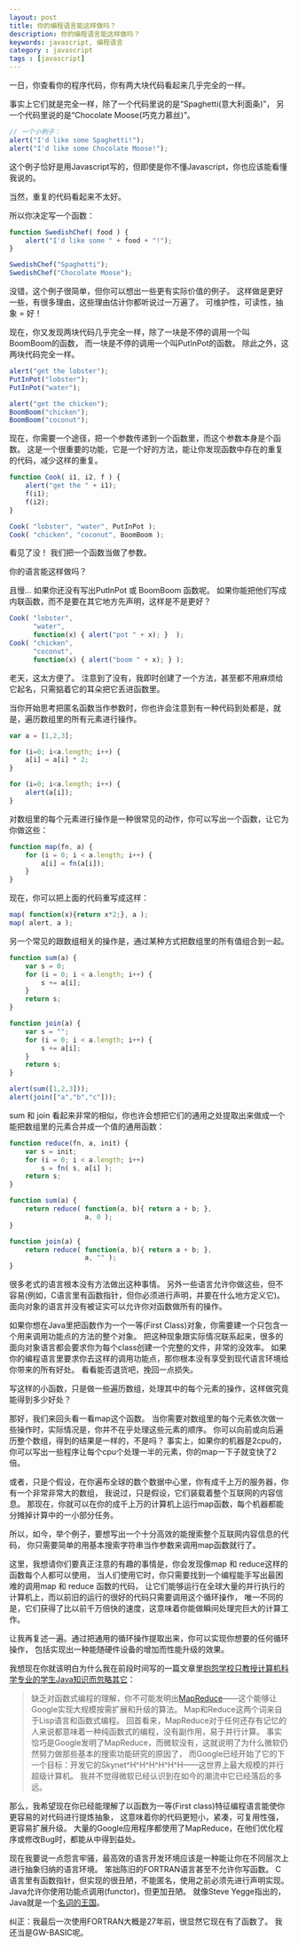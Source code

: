 ```yaml
---
layout: post
title: 你的编程语言能这样做吗？
description: 你的编程语言能这样做吗？
keywords: javascript, 编程语言
category : javascript
tags : [javascript]
---
```


一日，你查看你的程序代码，你有两大块代码看起来几乎完全的一样。

事实上它们就是完全一样，除了一个代码里说的是“Spaghetti(意大利面条)”，
另一个代码里说的是“Chocolate Moose(巧克力慕丝)”。

```javascript
// 一个小例子：
alert("I'd like some Spaghetti!");
alert("I'd like some Chocolate Moose!");
```

这个例子恰好是用Javascript写的，但即使是你不懂Javascript，你也应该能看懂我说的。

当然，重复的代码看起来不太好。

所以你决定写一个函数：

```javascript
function SwedishChef( food ) {
	alert("I'd like some " + food + "!");
}

SwedishChef("Spaghetti");
SwedishChef("Chocolate Moose");
```

没错，这个例子很简单，但你可以想出一些更有实际价值的例子。
这样做是更好一些，有很多理由，这些理由估计你都听说过一万遍了。
可维护性，可读性，抽象 = 好！

现在，你又发现两块代码几乎完全一样，除了一块是不停的调用一个叫BoomBoom的函数，
而一块是不停的调用一个叫PutInPot的函数。
除此之外，这两块代码完全一样。
 
```javascript
alert("get the lobster");
PutInPot("lobster");
PutInPot("water");

alert("get the chicken");
BoomBoom("chicken");
BoomBoom("coconut");
```

现在，你需要一个途径，把一个参数传递到一个函数里，而这个参数本身是个函数。
这是一个很重要的功能，它是一个好的方法，能让你发现函数中存在的重复的代码，减少这样的重复。

```javascript
function Cook( i1, i2, f ) {
	alert("get the " + i1);
	f(i1);
	f(i2);
}

Cook( "lobster", "water", PutInPot );
Cook( "chicken", "coconut", BoomBoom );
```

看见了没！
我们把一个函数当做了参数。

你的语言能这样做吗？

且慢… 如果你还没有写出PutInPot 或 BoomBoom 函数呢。
如果你能把他们写成内联函数，而不是要在其它地方先声明，这样是不是更好？

```javascript
Cook( "lobster",
	  "water",
	  function(x) { alert("pot " + x); }  );
Cook( "chicken",
	  "coconut",
	  function(x) { alert("boom " + x); } );
```

老天，这太方便了。
注意到了没有，我即时创建了一个方法，甚至都不用麻烦给它起名，只需掂着它的耳朵把它丢进函数里。

当你开始思考把匿名函数当作参数时，你也许会注意到有一种代码到处都是，就是，遍历数组里的所有元素进行操作。

```javascript
var a = [1,2,3];

for (i=0; i<a.length; i++) {
	a[i] = a[i] * 2;
}

for (i=0; i<a.length; i++) {
	alert(a[i]);
}
```

对数组里的每个元素进行操作是一种很常见的动作，你可以写出一个函数，让它为你做这些：

```javascript
function map(fn, a) {
	for (i = 0; i < a.length; i++) {
		a[i] = fn(a[i]);
	}
}
```

现在，你可以把上面的代码重写成这样：

```javascript
map( function(x){return x*2;}, a );
map( alert, a );
```

另一个常见的跟数组相关的操作是，通过某种方式把数组里的所有值组合到一起。

```javascript
function sum(a) {
	var s = 0;
	for (i = 0; i < a.length; i++) {
		s += a[i];
	}
	return s;
}

function join(a) {
	var s = "";
	for (i = 0; i < a.length; i++) {
		s += a[i];
	}
	return s;
}

alert(sum([1,2,3]));
alert(join(["a","b","c"]));
```

sum 和 join 看起来非常的相似，你也许会想把它们的通用之处提取出来做成一个能把数组里的元素合并成一个值的通用函数：

```javascript
function reduce(fn, a, init) {
	var s = init;
	for (i = 0; i < a.length; i++)
		s = fn( s, a[i] );
	return s;
}

function sum(a) {
	return reduce( function(a, b){ return a + b; },
				   a, 0 );
}

function join(a) {
	return reduce( function(a, b){ return a + b; },
				   a, "" );
}
```

很多老式的语言根本没有方法做出这种事情。
另外一些语言允许你做这些，但不容易(例如，C语言里有函数指针，但你必须进行声明，并要在什么地方定义它)。
面向对象的语言并没有被证实可以允许你对函数做所有的操作。

如果你想在Java里把函数作为一个一等(First Class)对象，你需要建一个只包含一个用来调用功能点的方法的整个对象。
把这种现象跟实际情况联系起来，很多的面向对象语言都会要求你为每个class创建一个完整的文件，非常的没效率。
如果你的编程语言里要求你去这样的调用功能点，那你根本没有享受到现代语言环境给你带来的所有好处。
看看能否退货吧，挽回一点损失。

写这样的小函数，只是做一些遍历数组，处理其中的每个元素的操作，这样做究竟能得到多少好处？

那好，我们来回头看一看map这个函数。
当你需要对数组里的每个元素依次做一些操作时，实际情况是，你并不在乎处理这些元素的顺序。
你可以向前或向后遍历整个数组，得到的结果是一样的，不是吗？ 
事实上，如果你的机器是2cpu的，你可以写出一些程序让每个cpu个处理一半的元素，你的map一下子就变快了2倍。

或者，只是个假设，在你遍布全球的数个数据中心里，你有成千上万的服务器，你有一个非常非常大的数组，
我说过，只是假设，它们装载着整个互联网的内容信息。
那现在，你就可以在你的成千上万的计算机上运行map函数，每个机器都能分摊掉计算中的一小部分任务。

所以，如今，举个例子，要想写出一个十分高效的能搜索整个互联网内容信息的代码，
你只需要简单的用基本搜索字符串当作参数来调用map函数就行了。

这里，我想请你们要真正注意的有趣的事情是，你会发现像map 和 reduce这样的函数每个人都可以使用，
当人们使用它时，你只需要找到一个编程能手写出最困难的调用map 和 reduce 函数的代码，
让它们能够运行在全球大量的并行执行的计算机上，而以前旧的运行的很好的代码只需要调用这个循环操作，
唯一不同的是，它们获得了比以前千万倍快的速度，这意味着你能做瞬间处理完巨大的计算工作。

让我再复述一遍。通过把通用的循环操作提取出来，你可以实现你想要的任何循环操作，
包括实现出一种能随硬件设备的增加而性能升级的效果。

我想现在你就该明白为什么我在前段时间写的一篇文章里[抱怨学校只教授计算机科学专业的学生Java知识而忽略其它](http://www.joelonsoftware.com/articles/ThePerilsofJavaSchools.html)：

> 缺乏对函数式编程的理解，你不可能发明出[MapReduce](http://labs.google.com/papers/mapreduce.html)——这个能够让Google实现大规模按需扩展和升级的算法。
> Map和Reduce这两个词来自于Lisp语言和函数式编程。
> 回首看来，MapReduce对于任何还存有记忆的人来说都意味着一种纯函数式的编程，没有副作用，易于并行计算。
> 事实恰巧是Google发明了MapReduce，而微软没有，这就说明了为什么微软仍然努力做那些基本的搜索功能研究的原因了，
> 而Google已经开始了它的下一个目标：开发它的Skynet^H^H^H^H^H^H——这世界上最大规模的并行超级计算机。
> 我并不觉得微软已经认识到在如今的潮流中它已经落后的多远。

那么，我希望现在你已经能理解了以函数为一等(First class)特征编程语言能使你更容易的对代码进行提炼抽象，
这意味着你的代码更短小，紧凑，可复用性强，更容易扩展升级。
大量的Google应用程序都使用了MapReduce，在他们优化程序或修改Bug时，都能从中得到益处。

现在我要说一点怨言牢骚，最高效的语言开发环境应该是一种能让你在不同层次上进行抽象归纳的语言环境。
笨拙陈旧的FORTRAN语言甚至不允许你写函数。
C语言里有函数指针，但实现的很丑陋，不能匿名，使用之前必须先进行声明实现。
Java允许你使用功能点调用(functor)，但更加丑陋。
就像Steve Yegge指出的，Java就是一个[名词的王国](http://justjavac.com/java/2012/07/23/execution-in-kingdom-of-nouns.html)。

纠正：我最后一次使用FORTRAN大概是27年前，很显然它现在有了函数了。
我还当是GW-BASIC呢。
